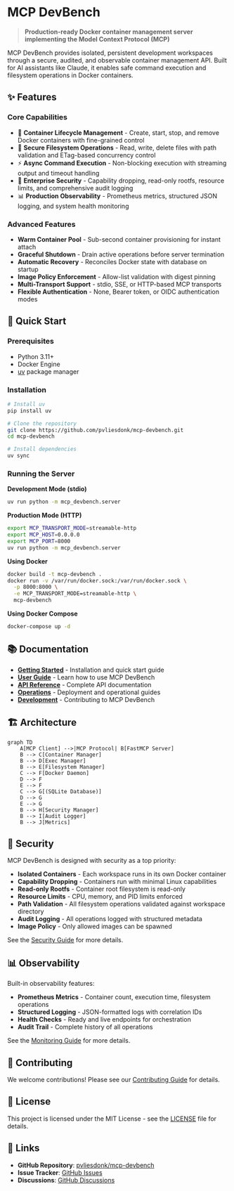 # MCP DevBench

> **Production-ready Docker container management server implementing the Model Context Protocol (MCP)**

MCP DevBench provides isolated, persistent development workspaces through a secure, audited, and observable container management API. Built for AI assistants like Claude, it enables safe command execution and filesystem operations in Docker containers.

## ✨ Features

### Core Capabilities

- 🚀 **Container Lifecycle Management** - Create, start, stop, and remove Docker containers with fine-grained control
- 📁 **Secure Filesystem Operations** - Read, write, delete files with path validation and ETag-based concurrency control
- ⚡ **Async Command Execution** - Non-blocking execution with streaming output and timeout handling
- 🔐 **Enterprise Security** - Capability dropping, read-only rootfs, resource limits, and comprehensive audit logging
- 📊 **Production Observability** - Prometheus metrics, structured JSON logging, and system health monitoring

### Advanced Features

- **Warm Container Pool** - Sub-second container provisioning for instant attach
- **Graceful Shutdown** - Drain active operations before server termination
- **Automatic Recovery** - Reconciles Docker state with database on startup
- **Image Policy Enforcement** - Allow-list validation with digest pinning
- **Multi-Transport Support** - stdio, SSE, or HTTP-based MCP transports
- **Flexible Authentication** - None, Bearer token, or OIDC authentication modes

## 🚀 Quick Start

### Prerequisites

- Python 3.11+
- Docker Engine
- [uv](https://github.com/astral-sh/uv) package manager

### Installation

```bash
# Install uv
pip install uv

# Clone the repository
git clone https://github.com/pvliesdonk/mcp-devbench.git
cd mcp-devbench

# Install dependencies
uv sync
```

### Running the Server

**Development Mode (stdio)**
```bash
uv run python -m mcp_devbench.server
```

**Production Mode (HTTP)**
```bash
export MCP_TRANSPORT_MODE=streamable-http
export MCP_HOST=0.0.0.0
export MCP_PORT=8000
uv run python -m mcp_devbench.server
```

**Using Docker**
```bash
docker build -t mcp-devbench .
docker run -v /var/run/docker.sock:/var/run/docker.sock \
  -p 8000:8000 \
  -e MCP_TRANSPORT_MODE=streamable-http \
  mcp-devbench
```

**Using Docker Compose**
```bash
docker-compose up -d
```

## 📚 Documentation

- **[Getting Started](getting-started/installation.md)** - Installation and quick start guide
- **[User Guide](guide/containers.md)** - Learn how to use MCP DevBench
- **[API Reference](api/overview.md)** - Complete API documentation
- **[Operations](operations/deployment.md)** - Deployment and operational guides
- **[Development](development/contributing.md)** - Contributing to MCP DevBench

## 🏗️ Architecture

```mermaid
graph TD
    A[MCP Client] -->|MCP Protocol| B[FastMCP Server]
    B --> C[Container Manager]
    B --> D[Exec Manager]
    B --> E[Filesystem Manager]
    C --> F[Docker Daemon]
    D --> F
    E --> F
    C --> G[(SQLite Database)]
    D --> G
    E --> G
    B --> H[Security Manager]
    B --> I[Audit Logger]
    B --> J[Metrics]
```

## 🔐 Security

MCP DevBench is designed with security as a top priority:

- **Isolated Containers** - Each workspace runs in its own Docker container
- **Capability Dropping** - Containers run with minimal Linux capabilities
- **Read-only Rootfs** - Container root filesystem is read-only
- **Resource Limits** - CPU, memory, and PID limits enforced
- **Path Validation** - All filesystem operations validated against workspace directory
- **Audit Logging** - All operations logged with structured metadata
- **Image Policy** - Only allowed images can be spawned

See the [Security Guide](guide/security.md) for more details.

## 📊 Observability

Built-in observability features:

- **Prometheus Metrics** - Container count, execution time, filesystem operations
- **Structured Logging** - JSON-formatted logs with correlation IDs
- **Health Checks** - Ready and live endpoints for orchestration
- **Audit Trail** - Complete history of all operations

See the [Monitoring Guide](operations/monitoring.md) for more details.

## 🤝 Contributing

We welcome contributions! Please see our [Contributing Guide](development/contributing.md) for details.

## 📄 License

This project is licensed under the MIT License - see the [LICENSE](about/license.md) file for details.

## 🔗 Links

- **GitHub Repository**: [pvliesdonk/mcp-devbench](https://github.com/pvliesdonk/mcp-devbench)
- **Issue Tracker**: [GitHub Issues](https://github.com/pvliesdonk/mcp-devbench/issues)
- **Discussions**: [GitHub Discussions](https://github.com/pvliesdonk/mcp-devbench/discussions)

